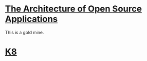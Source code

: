 

# [The Architecture of Open Source Applications](http://aosabook.org/en/index.html)
This is a gold mine.

# [K8](k8)
